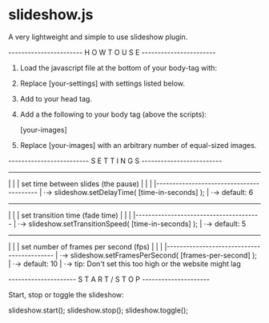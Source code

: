 # slideshow.js
A very lightweight and simple to use slideshow plugin.

-----------------------   H O W   T O   U S E   -----------------------

 1. Load the javascript file at the bottom of your body-tag with:

    <script src="slideshow.js"></script>
    <script>
        [optional: your-settings]
        slideshow.start();
    </script>

 2. Replace [your-settings] with settings listed below.

 3. Add <link type="text/css" href="slideshow.css" /> to your head tag.

 4. Add a the following to your body tag (above the scripts):

    <div id="slideshow">
        [your-images]
    </div>

 5. Replace [your-images] with an arbitrary number of equal-sized images.

-------------------------   S E T T I N G S   -------------------------

 -----------------------------------------
|                                         |
|   set time between slides (the pause)   |
|                                         |
|-----------------------------------------
|
·->   slideshow.setDelayTime( [time-in-seconds] );
|
·->   default: 6

 ---------------------------------------
|                                       |
|   set transition time (fade time)     |
|                                       |
|---------------------------------------
|
·->   slideshow.setTransitionSpeed( [time-in-seconds] );
|
·->   default: 5

 -------------------------------------------
|                                           |
|   set number of frames per second (fps)   |
|                                           |
|-------------------------------------------
|
·->   slideshow.setFramesPerSecond( [frames-per-second] );
|
·->   default: 10
|
·->   tip: Don't set this too high or the website might lag


---------------------   S T A R T   /   S T O P   ---------------------

 Start, stop or toggle the slideshow:

 slideshow.start();
 slideshow.stop();
 slideshow.toggle();
 
